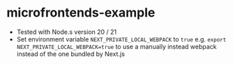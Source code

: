 # microfrontends-example
* Tested with Node.s version 20 / 21
* Set environment variable `NEXT_PRIVATE_LOCAL_WEBPACK` to `true` e.g. `export NEXT_PRIVATE_LOCAL_WEBPACK=true` to use a manually instead webpack instead of the one bundled by Next.js
